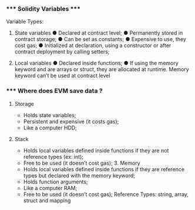 ### *** Solidity Variables ***
Variable Types:
1. State variables
    ● Declared at contract level;
    ● Permanently stored in contract storage;
    ● Can be set as constants;
    ● Expensive to use, they cost gas;
    ● Initialized at declaration, using a constructor or after contract deployment by calling setters;

2. Local variables
    ● Declared inside functions;
    ● If using the memory keyword and are arrays or struct, they are allocated at runtime. Memory keyword can’t be used at contract level


### *** Where does EVM save data ?
1. Storage
    - Holds state variables;
    - Persistent and expensive (it costs gas);
    - Like a computer HDD;

2. Stack
    - Holds local variables defined inside functions if they are not reference types (ex: int);
    - Free to be used (it doesn’t cost gas); 3. Memory
    - Holds local variables defined inside functions if they are reference types but declared with the memory keyword;
    - Holds function arguments;
    - Like a computer RAM;
    - Free to be used (it doesn’t cost gas); Reference Types: string, array, struct and mapping